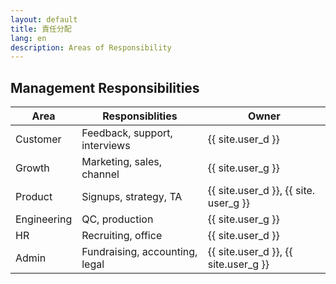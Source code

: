 ```yaml
---
layout: default
title: 責任分配
lang: en
description: Areas of Responsibility
---
```




## Management Responsibilities

| Area | Responsiblities | Owner |
| --- | --- | --- |
| Customer | Feedback, support, interviews | {{ site.user_d }} |
| Growth | Marketing, sales, channel | {{ site.user_g }} |
| Product | Signups, strategy, TA | {{ site.user_d }}, {{ site. user_g }} |
| Engineering | QC, production | {{ site.user_g }} |
| HR | Recruiting, office | {{ site.user_d }} |
| Admin | Fundraising, accounting, legal | {{ site.user_d }}, {{ site.user_g }} 